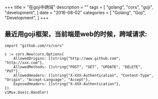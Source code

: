 +++
title = "在goji中跨域"
description = ""
tags = [
    "golang",
    "cors",
    "goji",
    "development",
]
date = "2016-08-02"
categories = [
    "Golang",
    "Goji",
    "Development",
]
+++

## 最近用goji框架，当前端是web的时候，跨域请求:

```golang
import "github.com/rs/cors"

c := cors.New(cors.Options{
    AllowedOrigins: []string{"http://www.github.com", "http://xxx.com"},
    AllowedMethods: []string{"POST", "GET", "UPDATE", "DELETE", "PUT"},
    AllowedHeaders: []string{"X-XXX-Authentication", "Content-Type", "Origin", "Accept-Language", "Accept"},
    ExposedHeaders: []string{"X-XXX-Authentication"},
})  
v1Mux.Use(c.Handler)

```

